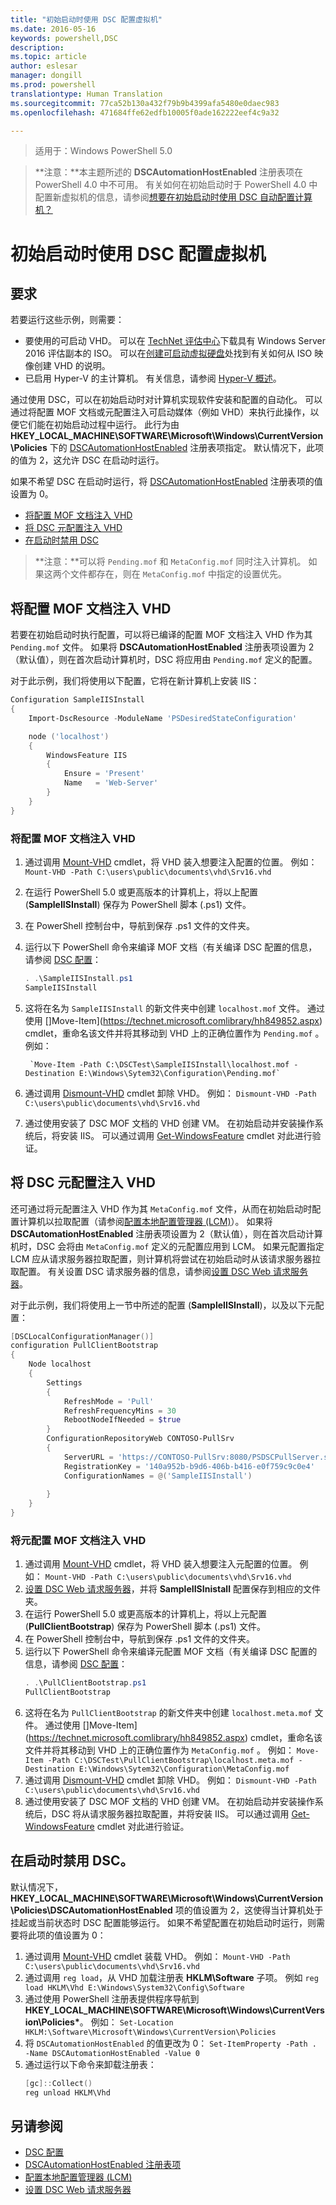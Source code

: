 ```yaml
---
title: "初始启动时使用 DSC 配置虚拟机"
ms.date: 2016-05-16
keywords: powershell,DSC
description: 
ms.topic: article
author: eslesar
manager: dongill
ms.prod: powershell
translationtype: Human Translation
ms.sourcegitcommit: 77ca52b130a432f79b9b4399afa5480e0daec983
ms.openlocfilehash: 471684ffe62edfb10005f0ade162222eef4c9a32

---
```


>适用于：Windows PowerShell 5.0

>**注意：**本主题所述的 **DSCAutomationHostEnabled** 注册表项在 PowerShell 4.0 中不可用。 有关如何在初始启动时于 PowerShell 4.0 中配置新虚拟机的信息，请参阅[想要在初始启动时使用 DSC 自动配置计算机？](https://blogs.msdn.microsoft.com/powershell/2014/02/28/want-to-automatically-configure-your-machines-using-dsc-at-initial-boot-up/)

# <a name="configure-a-virtual-machines-at-initial-bootup-by-using-dsc"></a>初始启动时使用 DSC 配置虚拟机

## <a name="requirements"></a>要求

若要运行这些示例，则需要：

- 要使用的可启动 VHD。 可以在   [TechNet 评估中心](https://www.microsoft.com/en-us/evalcenter/evaluate-windows-server-2016)下载具有 Windows Server 2016 评估副本的 ISO。 可以在[创建可启动虚拟硬盘](https://technet.microsoft.com/en-us/library/gg318049.aspx)处找到有关如何从 ISO 映像创建 VHD 的说明。
- 已启用 Hyper-V 的主计算机。 有关信息，请参阅 [Hyper-V 概述](https://technet.microsoft.com/library/hh831531.aspx)。

通过使用 DSC，可以在初始启动时对计算机实现软件安装和配置的自动化。 可以通过将配置 MOF 文档或元配置注入可启动媒体（例如 VHD）来执行此操作，以便它们能在初始启动过程中运行。 此行为由 **HKEY_LOCAL_MACHINE\SOFTWARE\Microsoft\Windows\CurrentVersion\Policies** 下的 [DSCAutomationHostEnabled](DSCAutomationHostEnabled.md) 注册表项指定。 默认情况下，此项的值为 2，这允许 DSC 在启动时运行。

如果不希望 DSC 在启动时运行，将 [DSCAutomationHostEnabled](DSCAutomationHostEnabled.md) 注册表项的值设置为 0。


- [将配置 MOF 文档注入 VHD](##Inject-a-configuration-MOF-document-into-a-VHD)
- [将 DSC 元配置注入 VHD](##Inject-a-DSC-metaconfiguration-into-a-VHD)
- [在启动时禁用 DSC](##Disable-DSC-at-boot-time)

>**注意：**可以将 `Pending.mof` 和 `MetaConfig.mof` 同时注入计算机。 如果这两个文件都存在，则在 `MetaConfig.mof` 中指定的设置优先。


## <a name="inject-a-configuration-mof-document-into-a-vhd"></a>将配置 MOF 文档注入 VHD

若要在初始启动时执行配置，可以将已编译的配置 MOF 文档注入 VHD 作为其 `Pending.mof` 文件。 如果将 **DSCAutomationHostEnabled** 注册表项设置为 2（默认值），则在首次启动计算机时，DSC 将应用由 `Pending.mof` 定义的配置。

对于此示例，我们将使用以下配置，它将在新计算机上安装 IIS：

```powershell
Configuration SampleIISInstall
{
    Import-DscResource -ModuleName 'PSDesiredStateConfiguration'

    node ('localhost')
    {
        WindowsFeature IIS
        {
            Ensure = 'Present'
            Name   = 'Web-Server' 
        }
    }
}
```
### <a name="to-inject-the-configuration-mof-document-on-the-vhd"></a>将配置 MOF 文档注入 VHD

1. 通过调用 [Mount-VHD]() cmdlet，将 VHD 装入想要注入配置的位置。 例如： `Mount-VHD -Path C:\users\public\documents\vhd\Srv16.vhd`
1. 在运行 PowerShell 5.0 或更高版本的计算机上，将以上配置 (**SampleIISInstall**) 保存为 PowerShell 脚本 (.ps1) 文件。
1. 在 PowerShell 控制台中，导航到保存 .ps1 文件的文件夹。
1. 运行以下 PowerShell 命令来编译 MOF 文档（有关编译 DSC 配置的信息，请参阅 [DSC 配置](configurations.md)：
    ```powershell
    . .\SampleIISInstall.ps1
    SampleIISInstall
    ```
1. 这将在名为 `SampleIISInstall` 的新文件夹中创建 `localhost.mof` 文件。 通过使用 []Move-Item](https://technet.microsoft.comlibrary/hh849852.aspx) cmdlet，重命名该文件并将其移动到 VHD 上的正确位置作为 `Pending.mof` 
   。 例如：

        `Move-Item -Path C:\DSCTest\SampleIISInstall\localhost.mof -Destination E:\Windows\Sytem32\Configuration\Pending.mof`
1. 通过调用 [Dismount-VHD](https://technet.microsoft.com/library/hh848562.aspx) cmdlet 卸除 VHD。 例如： `Dismount-VHD -Path C:\users\public\documents\vhd\Srv16.vhd`
1. 通过使用安装了 DSC MOF 文档的 VHD 创建 VM。 在初始启动并安装操作系统后，将安装 IIS。
    可以通过调用 [Get-WindowsFeature](https://technet.microsoft.com/library/jj205469.aspx) cmdlet 对此进行验证。

## <a name="inject-a-dsc-metaconfiguration-into-a-vhd"></a>将 DSC 元配置注入 VHD

还可通过将元配置注入 VHD 作为其 `MetaConfig.mof` 文件，从而在初始启动时配置计算机以拉取配置（请参阅[配置本地配置管理器 (LCM)](metaConfig.md)）。 如果将 **DSCAutomationHostEnabled** 注册表项设置为 2（默认值），则在首次启动计算机时，DSC 会将由 `MetaConfig.mof` 定义的元配置应用到 LCM。 如果元配置指定 LCM 应从请求服务器拉取配置，则计算机将尝试在初始启动时从该请求服务器拉取配置。 有关设置 DSC 请求服务器的信息，请参阅[设置 DSC Web 请求服务器](pullServer.md)。

对于此示例，我们将使用上一节中所述的配置 (**SampleIISInstall**)，以及以下元配置：

```powershell
[DSCLocalConfigurationManager()]
configuration PullClientBootstrap
{
    Node localhost
    {
        Settings
        {
            RefreshMode = 'Pull'
            RefreshFrequencyMins = 30 
            RebootNodeIfNeeded = $true
        }
        ConfigurationRepositoryWeb CONTOSO-PullSrv
        {
            ServerURL = 'https://CONTOSO-PullSrv:8080/PSDSCPullServer.svc'
            RegistrationKey = '140a952b-b9d6-406b-b416-e0f759c9c0e4'
            ConfigurationNames = @('SampleIISInstall')
            
        }      
    }
}
```
### <a name="to-inject-the-metaconfiguration-mof-document-on-the-vhd"></a>将元配置 MOF 文档注入 VHD

1. 通过调用 [Mount-VHD]() cmdlet，将 VHD 装入想要注入元配置的位置。 例如： `Mount-VHD -Path C:\users\public\documents\vhd\Srv16.vhd`
1. [设置 DSC Web 请求服务器](pullServer.md)，并将 **SampleIISInistall** 配置保存到相应的文件夹。
1. 在运行 PowerShell 5.0 或更高版本的计算机上，将以上元配置 (**PullClientBootstrap**) 保存为 PowerShell 脚本 (.ps1) 文件。
1. 在 PowerShell 控制台中，导航到保存 .ps1 文件的文件夹。
1. 运行以下 PowerShell 命令来编译元配置 MOF 文档（有关编译 DSC 配置的信息，请参阅 [DSC 配置](configurations.md)：
    ```powershell
    . .\PullClientBootstrap.ps1
    PullClientBootstrap
    ```
1. 这将在名为 `PullClientBootstrap` 的新文件夹中创建 `localhost.meta.mof` 文件。 通过使用 []Move-Item](https://technet.microsoft.comlibrary/hh849852.aspx) cmdlet，重命名该文件并将其移动到 VHD 上的正确位置作为 `MetaConfig.mof` 
   。 例如： `Move-Item -Path C:\DSCTest\PullClientBootstrap\localhost.meta.mof -Destination E:\Windows\Sytem32\Configuration\MetaConfig.mof`
1. 通过调用 [Dismount-VHD](https://technet.microsoft.com/library/hh848562.aspx) cmdlet 卸除 VHD。 例如： `Dismount-VHD -Path C:\users\public\documents\vhd\Srv16.vhd`
1. 通过使用安装了 DSC MOF 文档的 VHD 创建 VM。 在初始启动并安装操作系统后，DSC 将从请求服务器拉取配置，并将安装 IIS。 可以通过调用 [Get-WindowsFeature](https://technet.microsoft.com/library/jj205469.aspx) cmdlet 对此进行验证。

## <a name="disable-dsc-at-boot-time"></a>在启动时禁用 DSC。

默认情况下，**HKEY_LOCAL_MACHINE\SOFTWARE\Microsoft\Windows\CurrentVersion\Policies\DSCAutomationHostEnabled** 项的值设置为 2，这使得当计算机处于挂起或当前状态时 DSC 配置能够运行。 如果不希望配置在初始启动时运行，则需要将此项的值设置为 0：

1. 通过调用 [Mount-VHD]() cmdlet 装载 VHD。 例如： `Mount-VHD -Path C:\users\public\documents\vhd\Srv16.vhd`
2. 通过调用 `reg load`，从 VHD 加载注册表 **HKLM\Software** 子项。 例如  `reg load HKLM\Vhd E:\Windows\System32\Config\Software`
3. 通过使用 PowerShell 注册表提供程序导航到 **HKEY_LOCAL_MACHINE\SOFTWARE\Microsoft\Windows\CurrentVersion\Policies\***。 例如： `Set-Location HKLM:\Software\Microsoft\Windows\CurrentVersion\Policies`
4. 将 `DSCAutomationHostEnabled` 的值更改为 0： `Set-ItemProperty -Path . -Name DSCAutomationHostEnabled -Value 0`
5. 通过运行以下命令来卸载注册表：
    ```powershell
    [gc]::Collect()
    reg unload HKLM\Vhd
    ```
## <a name="see-also"></a>另请参阅

- [DSC 配置](configurations.md)
- [DSCAutomationHostEnabled 注册表项](DSCAutomationHostEnabled.md)
- [配置本地配置管理器 (LCM)](metaConfig.md)
- [设置 DSC Web 请求服务器](pullServer.md)















<!--HONumber=Oct16_HO4-->


